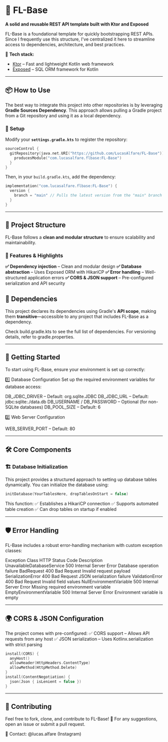 # 🚀 FL-Base

**A solid and reusable REST API template built with Ktor and Exposed**  

FL-Base is a foundational template for quickly bootstrapping REST APIs. Since I frequently use this structure, I've centralized it here to streamline access to dependencies, architecture, and best practices.  

🔹 **Tech stack:**  
- [Ktor](https://github.com/ktorio/ktor) – Fast and lightweight Kotlin web framework  
- [Exposed](https://github.com/JetBrains/Exposed) – SQL ORM framework for Kotlin  

---

## 📦 How to Use

The best way to integrate this project into other repositories is by leveraging **Gradle Sources Dependency**. This approach allows pulling a Gradle project from a Git repository and using it as a local dependency.  

### 🔧 Setup  

Modify your **`settings.gradle.kts`** to register the repository:  

```kotlin
sourceControl {
  gitRepository(java.net.URI("https://github.com/LucasAlfare/FL-Base")) {
    producesModule("com.lucasalfare.flbase:FL-Base")
  }
}
```

Then, in your `build.gradle.kts`, add the dependency:
```kotlin
implementation("com.lucasalfare.flbase:FL-Base") {
  version {
    branch = "main" // Pulls the latest version from the "main" branch
  }
}
```

---

## 📂 Project Structure
FL-Base follows a **clean and modular structure** to ensure scalability and maintainability.
### 🔹 Features & Highlights
**✅ Dependency injection** – Clean and modular design
**✅ Database abstraction** – Uses Exposed ORM with HikariCP
**✅ Error handling** – Well-structured application errors
**✅ CORS & JSON support** – Pre-configured serialization and API security

## 📜 Dependencies
This project declares its dependencies using Gradle's **API scope**, making them **transitive**—accessible to any project that includes FL-Base as a dependency.

Check build.gradle.kts to see the full list of dependencies.
For versioning details, refer to gradle.properties.

---

## 🚀 Getting Started
To start using FL-Base, ensure your environment is set up correctly:

1️⃣ Database Configuration
Set up the required environment variables for database access:

DB_JDBC_DRIVER – Default: org.sqlite.JDBC
DB_JDBC_URL – Default: jdbc:sqlite:./data.db
DB_USERNAME / DB_PASSWORD – Optional (for non-SQLite databases)
DB_POOL_SIZE – Default: 6

2️⃣ Web Server Configuration

WEB_SERVER_PORT – Default: 80

---

## 🛠️ Core Components

### 🏗️ Database Initialization
This project provides a structured approach to setting up database tables dynamically.
You can initialize the database using:

```kotlin
initDatabase(YourTablesHere, dropTablesOnStart = false)
```

This function:
✅ Establishes a HikariCP connection
✅ Supports automated table creation
✅ Can drop tables on startup if enabled

---

## 🛡️ Error Handling
FL-Base includes a robust error-handling mechanism with custom exception classes:

Exception Class	HTTP Status Code	Description
UnavailableDatabaseService	500 Internal Server Error	Database operation failure
BadRequest	400 Bad Request	Invalid request payload
SerializationError	400 Bad Request	JSON serialization failure
ValidationError	400 Bad Request	Invalid field values
NullEnvironmentVariable	500 Internal Server Error	Missing required environment variable
EmptyEnvironmentVariable	500 Internal Server Error	Environment variable is empty

---

## 🌍 CORS & JSON Configuration
The project comes with pre-configured:
✅ CORS support – Allows API requests from any host
✅ JSON serialization – Uses Kotlinx.serialization with strict parsing
```kotlin
install(CORS) {
  anyHost()
  allowHeader(HttpHeaders.ContentType)
  allowMethod(HttpMethod.Delete)
}
install(ContentNegotiation) {
  json(Json { isLenient = false })
}
```

---

## 🎯 Contributing
Feel free to fork, clone, and contribute to FL-Base! 🚀
For any suggestions, open an issue or submit a pull request.

📧 Contact: @lucas.alfare (Instagram)
